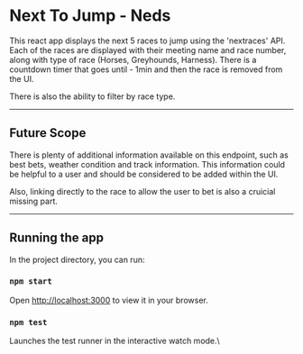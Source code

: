 # Next To Jump - Neds

This react app displays the next 5 races to jump using the 'nextraces' API. Each of the races are displayed with their meeting name and race number, along with type of race (Horses, Greyhounds, Harness). There is a countdown timer that goes until - 1min and then the race is removed from the UI.

There is also the ability to filter by race type.

---

## Future Scope

There is plenty of additional information available on this endpoint, such as best bets, weather condition and track information. This information could be helpful to a user and should be considered to be added within the UI.

Also, linking directly to the race to allow the user to bet is also a cruicial missing part.

---

## Running the app

In the project directory, you can run:

### `npm start`

Open [http://localhost:3000](http://localhost:3000) to view it in your browser.

### `npm test`

Launches the test runner in the interactive watch mode.\
